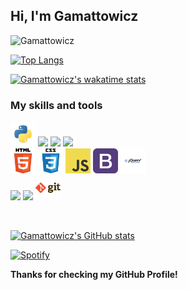 ## Hi, I'm Gamattowicz

<p align="left"> <img src="https://komarev.com/ghpvc/?username=Gamattowicz&color=brightgreen" alt="Gamattowicz" /> </p>

[![Top Langs](https://github-readme-stats.vercel.app/api/top-langs/?username=Gamattowicz&layout=compact&langs_count=10&show_icons=true&theme=great-gatsby)](https://github.com/Gamattowicz)

[![Gamattowicz's wakatime stats](https://github-readme-stats.vercel.app/api/wakatime?username=Gamattowicz&show_icons=true&theme=great-gatsby)](https://github.com/Gamattowicz)


### My skills and tools

 <!-- icons -->
<code><a href = "https://www.python.org/"><img height="40" src="https://raw.githubusercontent.com/github/explore/80688e429a7d4ef2fca1e82350fe8e3517d3494d/topics/python/python.png"></a></code>
<code><a href = "https://git-scm.com/"><img height="40" src="https://automationpanda.files.wordpress.com/2017/09/django-logo-negative.png?w=768"></a></code>
<code><a href = "https://git-scm.com/"><img height="40" src="https://pythonforundergradengineers.com/posts/zappa/images/flask_icon.png"></a></code>
<code><a href = "https://git-scm.com/"><img height="40" src="https://img.favpng.com/4/20/22/microsoft-sql-server-logo-database-microsoft-corporation-png-favpng-CxmEezFiM7XxZDKwWyzEYPdDR.jpg"></a></code>
<br>
<code><a href = "https://developer.mozilla.org/en-US/docs/Web/Guide/HTML/HTML5"><img height="40" src="https://raw.githubusercontent.com/github/explore/80688e429a7d4ef2fca1e82350fe8e3517d3494d/topics/html/html.png"></a></code>
<code><a href = "https://developer.mozilla.org/en-US/docs/Archive/CSS3"><img height="40" src="https://raw.githubusercontent.com/github/explore/80688e429a7d4ef2fca1e82350fe8e3517d3494d/topics/css/css.png"></a></code>
<code><a href = "https://developer.mozilla.org/en-US/docs/Web/JavaScript"><img height="40" src="https://raw.githubusercontent.com/github/explore/80688e429a7d4ef2fca1e82350fe8e3517d3494d/topics/javascript/javascript.png"></a></code>
<code><a href = "https://getbootstrap.com/"><img height="40" src="https://raw.githubusercontent.com/github/explore/80688e429a7d4ef2fca1e82350fe8e3517d3494d/topics/bootstrap/bootstrap.png"></a></code> 
<code><a href = "https://jquery.com/"><img height="40" src="https://raw.githubusercontent.com/github/explore/80688e429a7d4ef2fca1e82350fe8e3517d3494d/topics/jquery/jquery.png"></a></code>
<br>
<code><a href = "https://code.visualstudio.com/"><img height="40" src="https://upload.wikimedia.org/wikipedia/commons/thumb/9/9a/Visual_Studio_Code_1.35_icon.svg/1200px-Visual_Studio_Code_1.35_icon.svg.png"></a></code>
<code><a href = "https://www.jetbrains.com/pycharm/"><img height="40" src="https://resources.jetbrains.com/storage/products/pycharm/img/meta/pycharm_logo_300x300.png"></a></code>
<code><a href = "https://git-scm.com/"><img height="40" src="https://raw.githubusercontent.com/github/explore/80688e429a7d4ef2fca1e82350fe8e3517d3494d/topics/git/git.png"></a></code>

<br>

[![Gamattowicz's GitHub stats](https://github-readme-stats.vercel.app/api?username=Gamattowicz&show_icons=true&theme=great-gatsby&hide=stars,issues,contribs)](https://github.com/Gamattowicz)

[![Spotify](https://githubspotifyplayingnow.vercel.app/api/spotify)](https://open.spotify.com/user/gamattowicz)



**Thanks for checking my GitHub Profile!**
